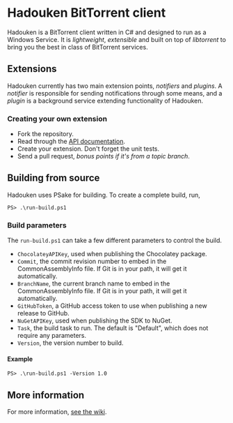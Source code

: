 # Hadouken BitTorrent client
Hadouken is a BitTorrent client written in C# and designed to run as a Windows Service. It is *lightweight*, *extensible* and built on top of *libtorrent* to bring you the best in class of BitTorrent services.

## Extensions
Hadouken currently has two main extension points, *notifiers* and *plugins*. A *notifier* is responsible for sending notifications through some means, and a *plugin* is a background service extending functionality of Hadouken.

### Creating your own extension

  - Fork the repository.
  - Read through the [API documentation](https://github.com/hadouken/hadouken/wiki/Extension-API).
  - Create your extension. Don't forget the unit tests.
  - Send a pull request, *bonus points if it's from a topic branch*.

## Building from source
Hadouken uses PSake for building. To create a complete build, run,
```posh
PS> .\run-build.ps1
```

### Build parameters
The `run-build.ps1` can take a few different parameters to control the build.

 - `ChocolateyAPIKey`, used when publishing the Chocolatey package.
 - `Commit`, the commit revision number to embed in the CommonAssemblyInfo file. If Git is in your path, it will get it automatically.
 - `BranchName`, the current branch name to embed in the CommonAssemblyInfo file. If Git is in your path, it will get it automatically.
 - `GitHubToken`, a GitHub access token to use when publishing a new release to GitHub.
 - `NuGetAPIKey`, used when publishing the SDK to NuGet.
 - `Task`, the build task to run. The default is "Default", which does not require any parameters.
 - `Version`, the version number to build.

#### Example

```posh
PS> .\run-build.ps1 -Version 1.0
```

## More information
For more information, [see the wiki](https://github.com/hadouken/hadouken/wiki).